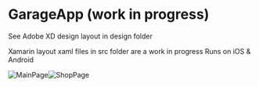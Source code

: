# GarageApp (work in progress)

See Adobe XD design layout in design folder 

Xamarin layout xaml files in src folder are a work in progress
Runs on iOS & Android

![MainPage](https://i.imgur.com/ZvgfpiO.png)![ShopPage](https://i.imgur.com/BgKiMCL.png)

